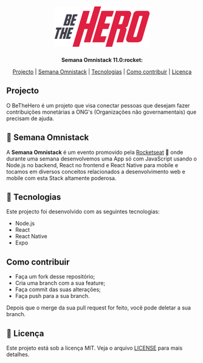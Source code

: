 <h1 align="center">
 <img src="./frontend/src/assets/logo.svg" width="250">
</h1>

<p align="center"><b>Semana Omnistack 11.0:rocket:</b></p>
<p align="center">
 <a href="#projecto">Projecto</a> | 
 <a href="#rocket-semana-omnistack">Semana Omnistack</a> | 
 <a href="#rocket-tecnologias">Tecnologias</a> | 
 <a href="#como-contribuir">Como contribuir</a> | 
 <a href="#memo-licença">Licença</a>
</p>

## Projecto
  O BeTheHero é um projeto que visa conectar pessoas que desejam fazer contribuições monetárias a ONG's (Organizações não governamentais) que precisam de ajuda.
  
## :rocket: Semana Omnistack
A **Semana Omnistack** é um evento promovido pela [Rocketseat](https://rocketseat.com.br) :rocket: onde durante uma semana desenvolvemos uma App só com JavaScript usando o Node.js no backend, React no frontend e React Native para mobile e tocamos em diversos conceitos relacionados a desenvolvimento web e mobile com esta Stack altamente poderosa.

## :rocket: Tecnologias
Este projecto foi desenvolvido com as seguintes tecnologias:
* Node.js
* React
* React Native
* Expo

## Como contribuir
* Faça um fork desse repositório;
* Cria uma branch com a sua feature;
* Faça commit das suas alterações;
* Faça push para a sua branch.

Depois que o merge da sua pull request for feito, você pode deletar a sua branch.

## :memo: Licença
Este projeto está sob a licença MIT. Veja o arquivo [LICENSE](LICENSE) para mais detalhes.
